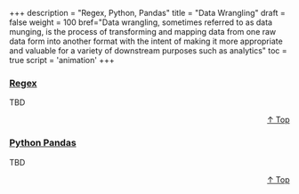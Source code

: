 +++
description = "Regex, Python, Pandas"
title = "Data Wrangling"
draft = false
weight = 100
bref="Data wrangling, sometimes referred to as data munging, is the process of transforming and mapping data from one raw data form into another format with the intent of making it more appropriate and valuable for a variety of downstream purposes such as analytics"
toc = true
script = 'animation'
+++

<h3 class="section-head" id="h-Section1"><a href="#h-Section1">Regex</a></h3>
  <p>TBD</p>
<div style="text-align:right"> <a href="#top">&#8593; Top</a></div>

<h3 class="section-head" id="h-Section2"><a href="#h-Section2">Python Pandas</a></h3>
  <p>TBD</p>
  <div style="text-align:right"> <a href="#top">&#8593; Top</a></div>